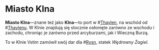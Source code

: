 # Miasto Klna

**Miasto Klna**—znane też jako **Klna**—to port w #[Thaylen](locations/thaylenah), na wschód od #[Thaylenu](locations/thaylen-city). W Klnie znajdują się stocznie osłonięte zarówno ze wschodu i zachodu, chroniąc je zarówno przed arcyburzami, jak i Wieczną Burzą.

To w Klnie Vstim zamówił swój dar dla #[Rysn](characters/rysn), statek _Wędrowny Żagiel._
